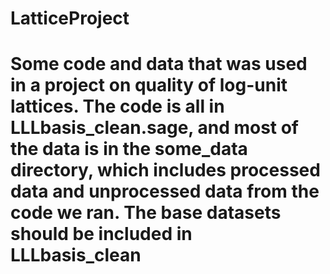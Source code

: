 # LatticeProject

# Some code and data that was used in a project on quality of log-unit lattices. The code is all in LLLbasis_clean.sage, and most of the data is in the some_data directory, which includes processed data and unprocessed data from the code we ran. The base datasets should be included in LLLbasis_clean
